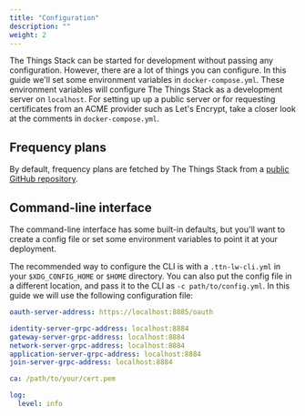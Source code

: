 ```yaml
---
title: "Configuration"
description: ""
weight: 2
---
```


The Things Stack can be started for development without passing any configuration. However, there are a lot of things you can configure. In this guide we'll set some environment variables in `docker-compose.yml`. These environment variables will configure The Things Stack as a development server on `localhost`. For setting up up a public server or for requesting certificates from an ACME provider such as Let's Encrypt, take a closer look at the comments in `docker-compose.yml`.

## Frequency plans

By default, frequency plans are fetched by The Things Stack from a [public GitHub repository](https://github.com/TheThingsNetwork/lorawan-frequency-plans).

## Command-line interface

The command-line interface has some built-in defaults, but you'll want to create a config file or set some environment variables to point it at your deployment.

The recommended way to configure the CLI is with a `.ttn-lw-cli.yml` in your `$XDG_CONFIG_HOME` or `$HOME` directory. You can also put the config file in a different location, and pass it to the CLI as `-c path/to/config.yml`. In this guide we will use the following configuration file:

```yml
oauth-server-address: https://localhost:8885/oauth

identity-server-grpc-address: localhost:8884
gateway-server-grpc-address: localhost:8884
network-server-grpc-address: localhost:8884
application-server-grpc-address: localhost:8884
join-server-grpc-address: localhost:8884

ca: /path/to/your/cert.pem

log:
  level: info
```
